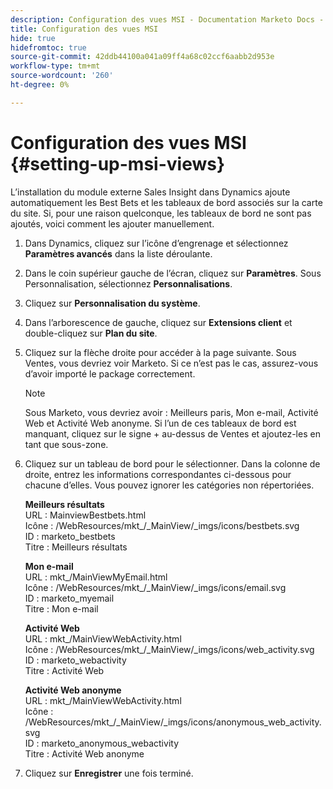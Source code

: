 ```yaml
---
description: Configuration des vues MSI - Documentation Marketo Docs - Documentation du produit
title: Configuration des vues MSI
hide: true
hidefromtoc: true
source-git-commit: 42ddb44100a041a09ff4a68c02ccf6aabb2d953e
workflow-type: tm+mt
source-wordcount: '260'
ht-degree: 0%

---
```


# Configuration des vues MSI {#setting-up-msi-views}

L’installation du module externe Sales Insight dans Dynamics ajoute automatiquement les Best Bets et les tableaux de bord associés sur la carte du site. Si, pour une raison quelconque, les tableaux de bord ne sont pas ajoutés, voici comment les ajouter manuellement.

1. Dans Dynamics, cliquez sur l’icône d’engrenage et sélectionnez **Paramètres avancés** dans la liste déroulante.

1. Dans le coin supérieur gauche de l’écran, cliquez sur **Paramètres**. Sous Personnalisation, sélectionnez **Personnalisations**.

1. Cliquez sur **Personnalisation du système**.

1. Dans l’arborescence de gauche, cliquez sur **Extensions client** et double-cliquez sur **Plan du site**.

1. Cliquez sur la flèche droite pour accéder à la page suivante. Sous Ventes, vous devriez voir Marketo. Si ce n’est pas le cas, assurez-vous d’avoir importé le package correctement.

   >[!NOTE]
   >
   >Sous Marketo, vous devriez avoir : Meilleurs paris, Mon e-mail, Activité Web et Activité Web anonyme. Si l’un de ces tableaux de bord est manquant, cliquez sur le signe + au-dessus de Ventes et ajoutez-les en tant que sous-zone.

1. Cliquez sur un tableau de bord pour le sélectionner. Dans la colonne de droite, entrez les informations correspondantes ci-dessous pour chacune d’elles. Vous pouvez ignorer les catégories non répertoriées.

   **Meilleurs résultats**</br>
URL : MainviewBestbets.html</br>
Icône : /WebResources/mkt_/_MainView/_imgs/icons/bestbets.svg</br>
ID : marketo_bestbets</br>
Titre : Meilleurs résultats

   **Mon e-mail**</br>
URL : mkt_/MainViewMyEmail.html</br>
Icône : /WebResources/mkt_/_MainView/_imgs/icons/email.svg</br>
ID : marketo_myemail</br>
Titre : Mon e-mail

   **Activité Web**</br>
URL : mkt_/MainViewWebActivity.html</br>
Icône : /WebResources/mkt_/_MainView/_imgs/icons/web_activity.svg</br>
ID : marketo_webactivity</br>
Titre : Activité Web

   **Activité Web anonyme**</br>
URL : mkt_/MainViewWebActivity.html</br>
Icône : /WebResources/mkt_/_MainView/_imgs/icons/anonymous_web_activity.svg</br>
ID : marketo_anonymous_webactivity</br>
Titre : Activité Web anonyme

1. Cliquez sur **Enregistrer** une fois terminé.
